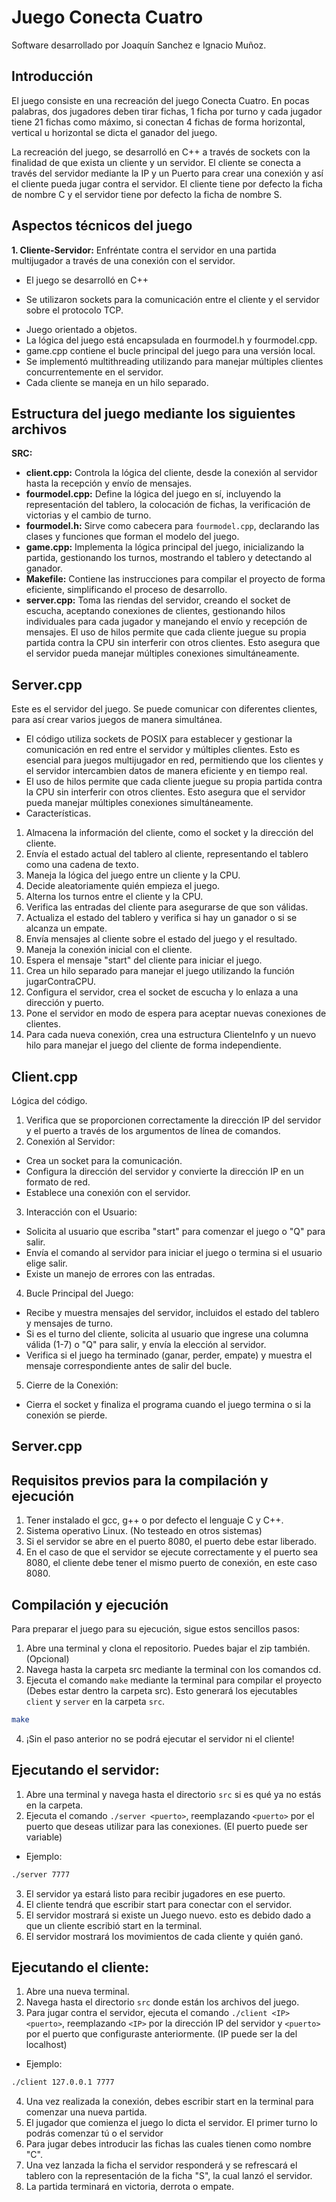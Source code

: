# Juego Conecta Cuatro
Software desarrollado por Joaquín Sanchez e Ignacio Muñoz.

## Introducción

El juego consiste en una recreación del juego Conecta Cuatro. En pocas palabras, dos jugadores deben tirar fichas, 1 ficha por turno y cada jugador tiene 21 fichas como máximo, si conectan 4 fichas de forma horizontal, vertical u horizontal se dicta el ganador del juego.

La recreación del juego, se desarrolló en C++ a través de sockets con la finalidad de que exista un cliente y un servidor. El cliente se conecta a través del servidor mediante la IP y un Puerto para crear una conexión y así el cliente pueda jugar contra el servidor. El cliente tiene por defecto la ficha de nombre C y el servidor tiene por defecto la ficha de nombre S.

## Aspectos técnicos del juego

**1. Cliente-Servidor:** Enfréntate contra el servidor en una partida multijugador a través de una conexión con el servidor.

* El juego se desarrolló en C++
+ Se utilizaron sockets para la comunicación entre el cliente y el servidor sobre el protocolo TCP.
* Juego orientado a objetos.
* La lógica del juego está encapsulada en fourmodel.h y fourmodel.cpp.
* game.cpp contiene el bucle principal del juego para una versión local.
* Se implementó multithreading utilizando <thread> para manejar múltiples clientes concurrentemente en el servidor.
* Cada cliente se maneja en un hilo separado.


## Estructura del juego mediante los siguientes archivos

**SRC:**

* **client.cpp:** Controla la lógica del cliente, desde la conexión al servidor hasta la recepción y envío de mensajes.
* **fourmodel.cpp:** Define la lógica del juego en sí, incluyendo la representación del tablero, la colocación de fichas, la verificación de victorias y el cambio de turno.
* **fourmodel.h:** Sirve como cabecera para `fourmodel.cpp`, declarando las clases y funciones que forman el modelo del juego.
* **game.cpp:** Implementa la lógica principal del juego, inicializando la partida, gestionando los turnos, mostrando el tablero y detectando al ganador.
* **Makefile:** Contiene las instrucciones para compilar el proyecto de forma eficiente, simplificando el proceso de desarrollo.
* **server.cpp:** Toma las riendas del servidor, creando el socket de escucha, aceptando conexiones de clientes, gestionando hilos individuales para cada jugador y manejando el envío y recepción de mensajes.
El uso de hilos permite que cada cliente juegue su propia partida contra la CPU sin interferir con otros clientes. Esto asegura que el servidor pueda manejar múltiples conexiones simultáneamente.
## Server.cpp
Este es el servidor del juego. Se puede comunicar con diferentes clientes, para así crear varios juegos de manera simultánea. 
* El código utiliza sockets de POSIX para establecer y gestionar la comunicación en red entre el servidor y múltiples clientes. Esto es esencial para juegos multijugador en red, permitiendo que los clientes y el servidor intercambien datos de manera eficiente y en tiempo real.
* El uso de hilos permite que cada cliente juegue su propia partida contra la CPU sin interferir con otros clientes. Esto asegura que el servidor pueda manejar múltiples conexiones simultáneamente.
* Características.
1. Almacena la información del cliente, como el socket y la dirección del cliente.
2. Envía el estado actual del tablero al cliente, representando el tablero como una cadena de texto.
3. Maneja la lógica del juego entre un cliente y la CPU.
4. Decide aleatoriamente quién empieza el juego.
5. Alterna los turnos entre el cliente y la CPU.
6. Verifica las entradas del cliente para asegurarse de que son válidas.
7. Actualiza el estado del tablero y verifica si hay un ganador o si se alcanza un empate.
8. Envía mensajes al cliente sobre el estado del juego y el resultado.
9. Maneja la conexión inicial con el cliente.
10. Espera el mensaje "start" del cliente para iniciar el juego.
11. Crea un hilo separado para manejar el juego utilizando la función jugarContraCPU.
12. Configura el servidor, crea el socket de escucha y lo enlaza a una dirección y puerto.
13. Pone el servidor en modo de espera para aceptar nuevas conexiones de clientes.
14. Para cada nueva conexión, crea una estructura ClienteInfo y un nuevo hilo para manejar el juego del cliente de forma independiente.
## Client.cpp
Lógica del código.
1. Verifica que se proporcionen correctamente la dirección IP del servidor y el puerto a través de los argumentos de línea de comandos.
2. Conexión al Servidor:
* Crea un socket para la comunicación.
* Configura la dirección del servidor y convierte la dirección IP en un formato de red.
* Establece una conexión con el servidor.
3. Interacción con el Usuario:
* Solicita al usuario que escriba "start" para comenzar el juego o "Q" para salir.
* Envía el comando al servidor para iniciar el juego o termina si el usuario elige salir.
* Existe un manejo de errores con las entradas.
4. Bucle Principal del Juego:
* Recibe y muestra mensajes del servidor, incluidos el estado del tablero y mensajes de turno.
* Si es el turno del cliente, solicita al usuario que ingrese una columna válida (1-7) o "Q" para salir, y envía la elección al servidor.
* Verifica si el juego ha terminado (ganar, perder, empate) y muestra el mensaje correspondiente antes de salir del bucle.
5. Cierre de la Conexión:
* Cierra el socket y finaliza el programa cuando el juego termina o si la conexión se pierde.

## Server.cpp
## Requisitos previos para la compilación y ejecución
1. Tener instalado el gcc, g++ o por defecto el lenguaje C y C++.
2. Sistema operativo Linux. (No testeado en otros sistemas)
3. Si el servidor se abre en el puerto 8080, el puerto debe estar liberado.
4. En el caso de que el servidor se ejecute correctamente y el puerto sea 8080, el cliente debe tener el mismo puerto de conexión, en este caso 8080.

## Compilación y ejecución

Para preparar el juego para su ejecución, sigue estos sencillos pasos:

1. Abre una terminal y clona el repositorio. Puedes bajar el zip también. (Opcional)
2. Navega hasta la carpeta src mediante la terminal con los comandos cd.
3. Ejecuta el comando `make` mediante la terminal para compilar el proyecto (Debes estar dentro la carpeta src). Esto generará los ejecutables `client` y `server` en la carpeta `src`.
```bash
make
``` 
4. ¡Sin el paso anterior no se podrá ejecutar el servidor ni el cliente!

## **Ejecutando el servidor:**

1. Abre una terminal y navega hasta el directorio `src` si es qué ya no estás en la carpeta.
2. Ejecuta el comando `./server <puerto>`, reemplazando `<puerto>` por el puerto que deseas utilizar para las conexiones. (El puerto puede ser variable)
*  Ejemplo: 
```bash
./server 7777
```
3. El servidor ya estará listo para recibir jugadores en ese puerto.
4. El cliente tendrá que escribir start para conectar con el servidor.
5. El servidor mostrará si existe un Juego nuevo. esto es debido dado a que un cliente escribió start en la terminal.
6. El servidor mostrará los movimientos de cada cliente y quién ganó.

## **Ejecutando el cliente:**

1. Abre una nueva terminal.
2. Navega hasta el directorio `src` donde están los archivos del juego. 
3. Para jugar contra el servidor, ejecuta el comando `./client <IP> <puerto>`, reemplazando `<IP>` por la dirección IP del servidor y `<puerto>` por el puerto que configuraste anteriormente. (IP puede ser la del localhost)
*  Ejemplo: 
```bash
./client 127.0.0.1 7777
```
4. Una vez realizada la conexión, debes escribir start en la terminal para comenzar una nueva partida.
5. El jugador que comienza el juego lo dicta el servidor. El primer turno lo podrás comenzar tú o el servidor
6. Para jugar debes introducir las fichas las cuales tienen como nombre "C". 
7. Una vez lanzada la ficha el servidor responderá y se refrescará el tablero con la representación de la ficha "S", la cual lanzó el servidor.
8. La partida terminará en victoria, derrota o empate.

